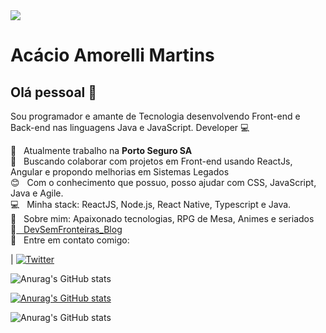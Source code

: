 <img width="auto" src="https://github.com/tgmarinho/tgmarinho/blob/master/banner.png">


# Acácio Amorelli Martins

## Olá pessoal 👋
Sou programador e amante de Tecnologia desenvolvendo Front-end e Back-end nas linguagens Java e JavaScript.
Developer :computer:

 :rocket:  &nbsp; Atualmente trabalho na **Porto Seguro SA**
 <br/> :purple_heart: &nbsp; Buscando colaborar com projetos em Front-end usando ReactJs, Angular e propondo melhorias em Sistemas Legados
 <br/> :blush: &nbsp; Com o conhecimento que possuo, posso ajudar com CSS, JavaScript, Java e Agile.
 <br/> :computer: &nbsp; Minha stack: ReactJS, Node.js, React Native, Typescript e Java.
 <br/> 💬  &nbsp; Sobre mim: Apaixonado tecnologias, RPG de Mesa, Animes e seriados
 <br/> :memo:[ &nbsp; DevSemFronteiras_Blog](https://awesome-montalcini-fe849a.netlify.app/)
 <br/> :email: &nbsp; Entre em contato comigo: 
 
| [![Twitter](https://img.shields.io/twitter/url?style=social)](https://twitter.com/intent/tweet?text=Wow:&url=https%3A%2F%2Fwww.linkedin.com%2Fin%2Fac%25C3%25A1cio-amorelli-martins-30133651%2F)

![Anurag's GitHub stats](https://github-readme-stats.vercel.app/api?username=acaciomartins&show_icons=true&theme=onedark)


[![Anurag's GitHub stats](https://github-readme-stats.vercel.app/api?username=acaciomartins)](https://github.com/anuraghazra/github-readme-stats)

![Anurag's GitHub stats](https://github-readme-stats.vercel.app/api?username=acaciomartins&hide=contribs,prs)

